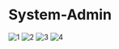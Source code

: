 # System-Admin
![1](https://user-images.githubusercontent.com/122295277/217540169-1125fc41-c099-4f48-b1f4-3123fdd20df8.png)
![2](https://user-images.githubusercontent.com/122295277/217540189-e9414153-b3e0-4a79-8fc5-acd421a32083.png)
![3](https://user-images.githubusercontent.com/122295277/217540212-7c3c4742-eb4a-49a9-9c54-cd17821c63e9.png)
![4](https://user-images.githubusercontent.com/122295277/217540221-9837a17e-1421-4528-b089-643d1d703286.png)
